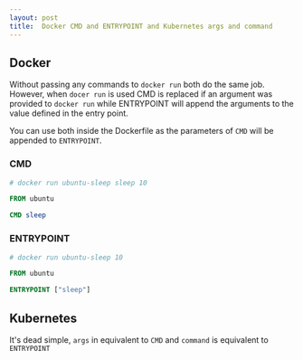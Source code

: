 ```yaml
---
layout: post
title:  Docker CMD and ENTRYPOINT and Kubernetes args and command
---
```


## Docker

Without passing any commands to `docker run` both do the same job. However, when `docer run` is used CMD is replaced if an argument was provided to `docker run` while ENTRYPOINT will append the arguments to the value defined in the entry point. 

You can use both inside the Dockerfile as the parameters of `CMD` will be appended to `ENTRYPOINT`.

### CMD
```dockerfile
# docker run ubuntu-sleep sleep 10

FROM ubuntu

CMD sleep
```

### ENTRYPOINT
```dockerfile
# docker run ubuntu-sleep 10

FROM ubuntu

ENTRYPOINT ["sleep"]
```

## Kubernetes
It's dead simple, `args` in equivalent to `CMD` and `command` is equivalent to `ENTRYPOINT`